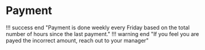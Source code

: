 # Payment

!!! success end "Payment is done weekly every Friday based on the total number of hours since the last payment."
!!! warning end "If you feel you are payed the incorrect amount, reach out to your manager"